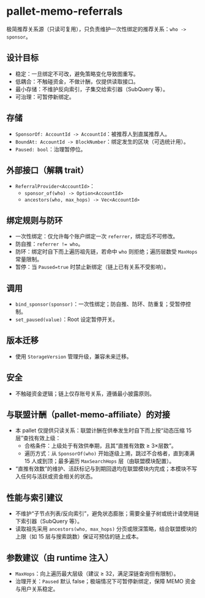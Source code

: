 # pallet-memo-referrals

极简推荐关系源（只读可复用），只负责维护一次性绑定的推荐关系：`who -> sponsor`。

## 设计目标
- 稳定：一旦绑定不可改，避免策略变化导致图重写。
- 低耦合：不触碰资金，不做计酬，仅提供读取接口。
- 最小存储：不维护反向索引，子集交给索引器（SubQuery 等）。
- 可治理：可暂停新绑定。

## 存储
- `SponsorOf: AccountId -> AccountId`：被推荐人到直属推荐人。
- `BoundAt: AccountId -> BlockNumber`：绑定发生的区块（可选统计用）。
- `Paused: bool`：治理暂停位。

## 外部接口（解耦 trait）
- `ReferralProvider<AccountId>`：
  - `sponsor_of(who) -> Option<AccountId>`
  - `ancestors(who, max_hops) -> Vec<AccountId>`

## 绑定规则与防环
- 一次性绑定：仅允许每个账户绑定一次 `referrer`，绑定后不可修改。
- 防自推：`referrer != who`。
- 防环：绑定时自下而上遍历祖先链，若命中 `who` 则拒绝；遍历层数受 `MaxHops` 常量限制。
- 暂停：当 `Paused=true` 时禁止新绑定（链上已有关系不受影响）。

## 调用
- `bind_sponsor(sponsor)`：一次性绑定；防自推、防环、防重复；受暂停控制。
- `set_paused(value)`：Root 设定暂停开关。

## 版本迁移
- 使用 `StorageVersion` 管理升级，兼容未来迁移。

## 安全
- 不触碰资金逻辑；链上仅存账号关系，遵循最小披露原则。

## 与联盟计酬（pallet-memo-affiliate）的对接
- 本 pallet 仅提供只读关系：联盟计酬在供奉发生时自下而上按“动态压缩 15 层”查找有效上级：
  - 合格条件：上级处于有效供奉期，且其“直推有效数 ≥ 3×层数”。
  - 遍历方式：从 `SponsorOf(who)` 开始逐级上溯，跳过不合格者，直到凑满 15 人或到顶；最多遍历 `MaxSearchHops` 层（由联盟模块配置）。
- “直推有效数”的维护、活跃标记与到期回退均在联盟模块内完成；本模块不写入任何与活跃或资金相关的状态。

## 性能与索引建议
- 不维护“子节点列表/反向索引”，避免状态膨胀；需要全量子树或统计请使用链下索引器（SubQuery 等）。
- 读取祖先采用 `ancestors(who, max_hops)` 分页或限深策略，结合联盟模块的上限（如 15 层与搜索跳数）保证可预估的链上成本。

## 参数建议（由 runtime 注入）
- `MaxHops`：向上遍历最大层级（建议 ≥ 32，满足深链查询但有限制）。
- 治理开关：`Paused` 默认 false；极端情况下可暂停新绑定，保障 MEMO 资金与用户关系稳定。
